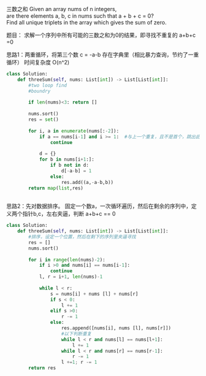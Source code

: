 三数之和
Given an array nums of n integers,   
are there elements a, b, c in nums such that a + b + c = 0?   
Find all unique triplets in the array which gives the sum of zero.

题目： 求解一个序列中所有可能的三数之和为0的结果，即寻找不重复的 a+b+c =0

思路1：两重循环，将第三个数 c = -a-b 存在字典里（相比暴力查询，节约了一重循环）
时间复杂度 O(n^2)
```python
class Solution:
    def threeSum(self, nums: List[int]) -> List[List[int]]:
        #two loop find
        #boundry
        
        if len(nums)<3: return []
        
        nums.sort()
        res = set()
        
        for i, a in enumerate(nums[:-2]):
            if a == nums[i-1] and i >= 1:  #与上一个重复，且不是首个，跳出此次循环
                continue
            
            d = {}
            for b in nums[i+1:]:
                if b not in d:
                    d[-a-b] = 1
                else:
                    res.add((a,-a-b,b))
        return map(list,res)
            
```
思路2：先对数据排序。   固定一个数a，一次循环遍历，然后在剩余的序列中，定义两个指针b,c，左右夹逼，判断 a+b+c == 0 
```python
class Solution:
    def threeSum(self, nums: List[int]) -> List[List[int]]:
        #排序，设定一个位置，然后在剩下的序列里夹逼寻找
        res = []
        nums.sort()
        
        for i in range(len(nums)-2):
            if i >0 and nums[i] == nums[i-1]:
                continue
            l, r = i+1, len(nums)-1
            
            while l < r:
                s = nums[i] + nums [l] + nums[r]
                if s < 0:
                    l += 1
                elif s >0:
                    r -= 1
                else:
                    res.append([nums[i], nums [l], nums[r]])
                    #以下判断重复
                    while l < r and nums[l] == nums[l+1]:
                        l += 1
                    while l < r and nums[r] == nums[r-1]:
                        r -= 1
                    l +=1; r -= 1
        return res
```
